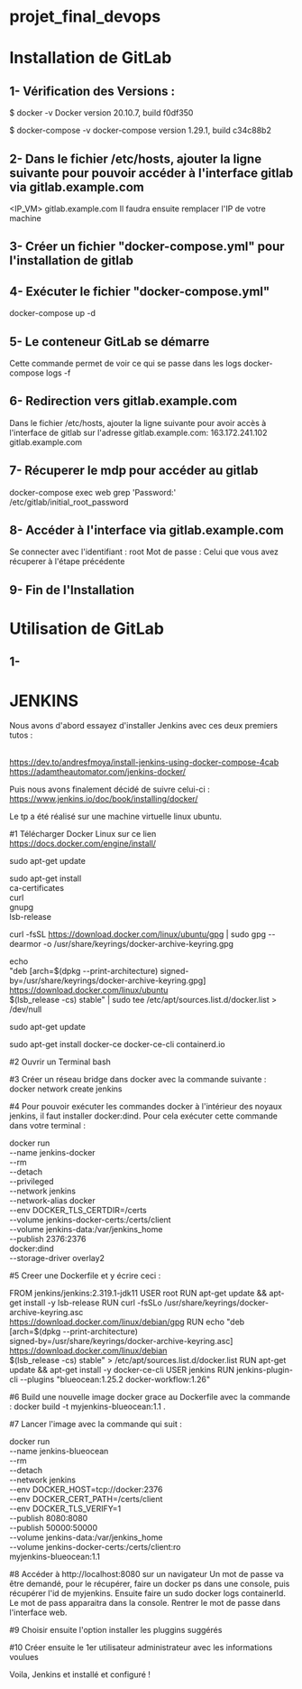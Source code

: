 # projet_final_devops

# Installation de GitLab

## 1- Vérification des Versions :

$ docker -v
Docker version 20.10.7, build f0df350

$ docker-compose -v 
docker-compose version 1.29.1, build c34c88b2

## 2- Dans le fichier /etc/hosts, ajouter la ligne suivante pour pouvoir accéder à l'interface gitlab via gitlab.example.com

<IP_VM>    gitlab.example.com
Il faudra ensuite remplacer l'IP de votre machine

## 3- Créer un fichier "docker-compose.yml" pour l'installation de gitlab

## 4- Exécuter le fichier "docker-compose.yml"

docker-compose up -d

## 5- Le conteneur GitLab se démarre

Cette commande permet de voir ce qui se passe dans les logs
docker-compose logs -f

## 6- Redirection vers gitlab.example.com
Dans le fichier /etc/hosts, ajouter la ligne suivante pour avoir accès à l'interface de gitlab sur l'adresse gitlab.example.com:
163.172.241.102 gitlab.example.com

## 7- Récuperer le mdp pour accéder au gitlab
docker-compose exec web grep 'Password:' /etc/gitlab/initial_root_password

## 8- Accéder à l'interface via gitlab.example.com
Se connecter avec l'identifiant : root
Mot de passe : Celui que vous avez récuperer à l'étape précédente

## 9- Fin de l'Installation

# Utilisation de GitLab

## 1-  


# JENKINS

Nous avons d'abord essayez d'installer Jenkins avec ces deux premiers tutos : <br /><br />

https://dev.to/andresfmoya/install-jenkins-using-docker-compose-4cab <br />
https://adamtheautomator.com/jenkins-docker/ <br />

Puis nous avons finalement décidé de suivre celui-ci :
https://www.jenkins.io/doc/book/installing/docker/ <br />

Le tp a été réalisé sur une machine virtuelle linux ubuntu.

#1 Télécharger Docker Linux sur ce lien
https://docs.docker.com/engine/install/

 sudo apt-get update

 sudo apt-get install \
    ca-certificates \
    curl \
    gnupg \
    lsb-release
    
 curl -fsSL https://download.docker.com/linux/ubuntu/gpg | sudo gpg --dearmor -o /usr/share/keyrings/docker-archive-keyring.gpg
 
echo \
"deb [arch=$(dpkg --print-architecture) signed-by=/usr/share/keyrings/docker-archive-keyring.gpg] https://download.docker.com/linux/ubuntu \
$(lsb_release -cs) stable" | sudo tee /etc/apt/sources.list.d/docker.list > /dev/null

sudo apt-get update

sudo apt-get install docker-ce docker-ce-cli containerd.io

#2 Ouvrir un Terminal bash

#3 Créer un réseau bridge dans docker avec la commande suivante : docker network create jenkins

#4 Pour pouvoir exécuter les commandes docker à l'intérieur des noyaux jenkins, il faut installer docker:dind.
Pour cela exécuter cette commande dans votre terminal :

docker run \
  --name jenkins-docker \
  --rm \
  --detach \
  --privileged \
  --network jenkins \
  --network-alias docker \
  --env DOCKER_TLS_CERTDIR=/certs \
  --volume jenkins-docker-certs:/certs/client \
  --volume jenkins-data:/var/jenkins_home \
  --publish 2376:2376 \
  docker:dind \
  --storage-driver overlay2
  
  #5 Creer une Dockerfile et y écrire ceci :
  
  FROM jenkins/jenkins:2.319.1-jdk11
USER root
RUN apt-get update && apt-get install -y lsb-release
RUN curl -fsSLo /usr/share/keyrings/docker-archive-keyring.asc \
  https://download.docker.com/linux/debian/gpg
RUN echo "deb [arch=$(dpkg --print-architecture) \
  signed-by=/usr/share/keyrings/docker-archive-keyring.asc] \
  https://download.docker.com/linux/debian \
  $(lsb_release -cs) stable" > /etc/apt/sources.list.d/docker.list
RUN apt-get update && apt-get install -y docker-ce-cli
USER jenkins
RUN jenkins-plugin-cli --plugins "blueocean:1.25.2 docker-workflow:1.26"

#6 Build une nouvelle image docker grace au Dockerfile avec la commande : docker build -t myjenkins-blueocean:1.1 .

#7 Lancer l'image avec la commande qui suit :

 docker run \
  --name jenkins-blueocean \
  --rm \
  --detach \
  --network jenkins \
  --env DOCKER_HOST=tcp://docker:2376 \
  --env DOCKER_CERT_PATH=/certs/client \
  --env DOCKER_TLS_VERIFY=1 \
  --publish 8080:8080 \
  --publish 50000:50000 \
  --volume jenkins-data:/var/jenkins_home \
  --volume jenkins-docker-certs:/certs/client:ro \
  myjenkins-blueocean:1.1
  
#8 Accéder à http://localhost:8080 sur un navigateur
Un mot de passe va être demandé, pour le récupérer, faire un docker ps dans une console, puis récupérer l'id de myjenkins.
Ensuite faire un sudo docker logs containerId. Le mot de pass apparaitra dans la console.
Rentrer le mot de passe dans l'interface web.

#9 Choisir ensuite l'option installer les pluggins suggérés

#10 Créer ensuite le 1er utilisateur administrateur avec les informations voulues

Voila, Jenkins et installé et configuré !

